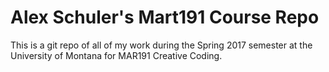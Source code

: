 # Alex Schuler's Mart191 Course Repo

This is a git repo of all of my work during the Spring 2017 semester at the University of Montana for MAR191 Creative Coding.
